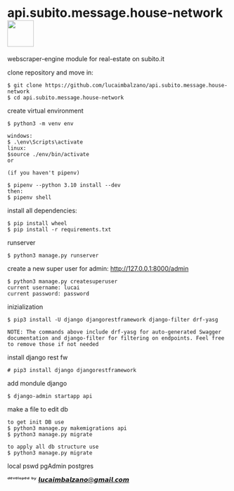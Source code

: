 # api.subito.message.house-network  <img src="https://user-images.githubusercontent.com/45575898/184987964-64477382-1df1-4512-9b77-9d6ec0eef470.jpg" width="60" height="60" />

webscraper-engine module for real-estate on subito.it

clone repository and move in:
```
$ git clone https://github.com/lucaimbalzano/api.subito.message.house-network
$ cd api.subito.message.house-network
```

create virtual environment
```
$ python3 -m venv env

windows:
$ .\env\Scripts\activate 
linux:
$source ./env/bin/activate
or 

(if you haven't pipenv)

$ pipenv --python 3.10 install --dev
then:
$ pipenv shell
```


install all dependencies:

```
$ pip install wheel
$ pip install -r requirements.txt
```

runserver
```
$ python3 manage.py runserver
```

create a new super user for admin: http://127.0.0.1:8000/admin
```
$ python3 manage.py createsuperuser
current username: lucai
current password: password
```


inizialization

```
$ pip3 install -U django djangorestframework django-filter drf-yasg

NOTE: The commands above include drf-yasg for auto-generated Swagger documentation and django-filter for filtering on endpoints. Feel free to remove those if not needed

```

install django rest fw

```
# pip3 install django djangorestframework
```

add mondule django

```
$ django-admin startapp api

```

make a file to edit db

```
to get init DB use
$ python3 manage.py makemigrations api
$ python3 manage.py migrate 

to apply all db structure use
$ python3 manage.py migrate

```

local pswd pgAdmin
postgres


ᵈᵉᵛᵉˡᵒᵖᵉᵈ ᵇʸ 𝙡𝙪𝙘𝙖𝙞𝙢𝙗𝙖𝙡𝙯𝙖𝙣𝙤@𝙜𝙢𝙖𝙞𝙡.𝙘𝙤𝙢